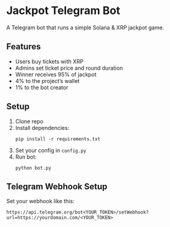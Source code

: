 # Jackpot Telegram Bot

A Telegram bot that runs a simple Solana & XRP jackpot game.

## Features

- Users buy tickets with XRP
- Admins set ticket price and round duration
- Winner receives 95% of jackpot
- 4% to the project’s wallet
- 1% to the bot creator

## Setup

1. Clone repo
2. Install dependencies:
   ```
   pip install -r requirements.txt
   ```
3. Set your config in `config.py`
4. Run bot:
   ```
   python bot.py
   ```

## Telegram Webhook Setup

Set your webhook like this:

```
https://api.telegram.org/bot<YOUR_TOKEN>/setWebhook?url=https://yourdomain.com/<YOUR_TOKEN>
```

